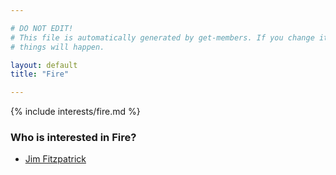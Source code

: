 ```yaml
---

# DO NOT EDIT!
# This file is automatically generated by get-members. If you change it, bad
# things will happen.

layout: default
title: "Fire"

---
```


{% include interests/fire.md %}

### Who is interested in Fire?


* [Jim Fitzpatrick](members/jim-fitzpatrick.html)
